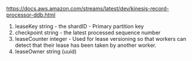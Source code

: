 https://docs.aws.amazon.com/streams/latest/dev/kinesis-record-processor-ddb.html
1. leaseKey string - the shardID - Primary partition key
2. checkpoint string - the latest processed sequence number
3. leaseCounter integer - Used for lease versioning so that workers can
detect that their lease has been taken by another worker.
4. leaseOwner string (uuid)
